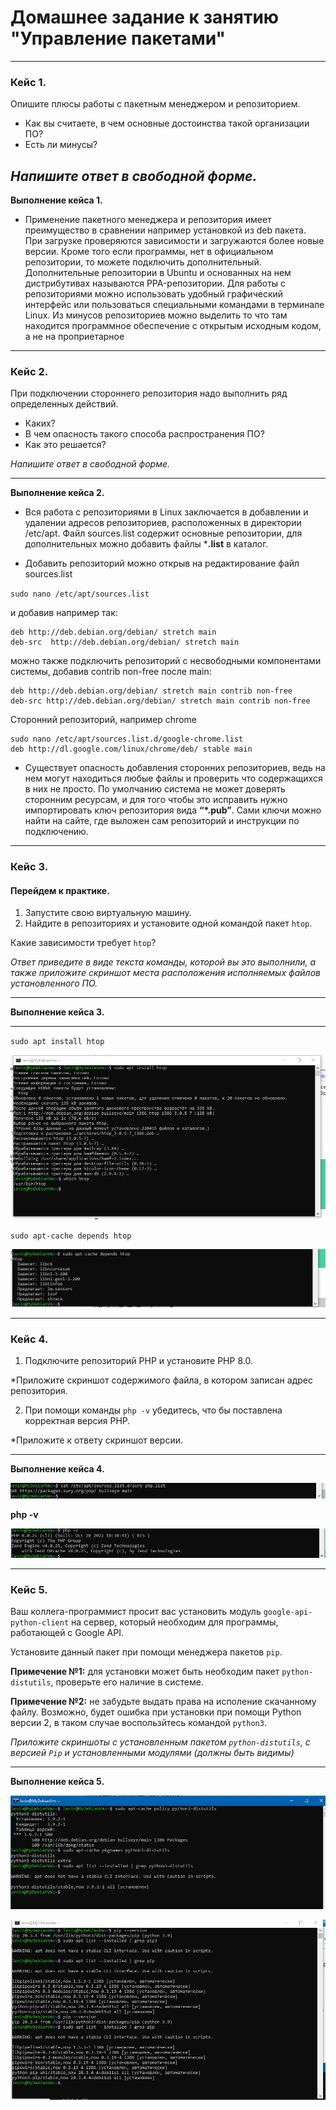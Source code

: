 # Домашнее задание к занятию "Управление пакетами"
---

### Кейс 1.

Опишите плюсы работы с пакетным менеджером и репозиторием.

* Как вы считаете, в чем основные достоинства такой организации ПО?
* Есть ли минусы?

*Напишите ответ в свободной форме.*
---

**Выполнение кейса 1.**


* Применение пакетного менеджера и репозитория имеет преимущество в сравнении например установкой из deb пакета. При загрузке проверяются зависимости и загружаются более новые версии. Кроме того если программы, нет в официальном репозитории, то можете подключить дополнительный. Дополнительные репозитории в Ubuntu и основанных на нем дистрибутивах называются PPA-репозитории. Для работы с репозиториями можно использовать удобный графический интерфейс или пользоваться специальными командами в терминале Linux.  Из минусов репозиториев можно выделить то что там находится программное обеспечение с открытым исходным кодом, а не на проприетарное


---

### Кейс 2.

При подключении стороннего репозитория надо выполнить ряд определенных действий.

* Каких?
* В чем опасность такого способа распространения ПО?
* Как это решается?

*Напишите ответ в свободной форме.*

---

**Выполнение кейса 2.**

* Вся работа с репозиториями в Linux заключается в добавлении и удалении адресов репозиториев, расположенных в директории /etc/apt. Файл sources.list содержит основные репозитории, для дополнительных можно добавить файлы ***.list** в каталог.

* Добавить репозиторий можно открыв на редактирование файл sources.list

`sudo nano /etc/apt/sources.list` 

и добавив например так:

```
deb http://deb.debian.org/debian/ stretch main
deb-src  http://deb.debian.org/debian/ stretch main
```
можно также подключить репозиторий с несвободными компонентами системы, добавив contrib non-free после main:
```
deb http://deb.debian.org/debian/ stretch main contrib non-free
deb-src http://deb.debian.org/debian/ stretch main contrib non-free
```
Сторонний репозиторий, например chrome
```
sudo nano /etc/apt/sources.list.d/google-chrome.list
deb http://dl.google.com/linux/chrome/deb/ stable main
```

* Существует опасность добавления сторонних репозиториев, ведь на нем могут находиться любые файлы и  проверить что содержащихся в них не просто. По умолчанию система не может доверять сторонним ресурсам, и для того чтобы это исправить нужно импортировать ключ репозитория вида **“*.pub”**. Сами ключи можно найти на сайте, где выложен сам репозиторий и инструкции по подключению.


---

### Кейс 3.

#### Перейдем к практике.

1. Запустите свою виртуальную машину.
2. Найдите в репозиториях и установите одной командой пакет `htop`.

Какие зависимости требует `htop`?

*Ответ приведите в виде текста команды, которой вы это выполнили, а также приложите скриншот места расположения исполняемых файлов установленного ПО.*

---

**Выполнение кейса 3.**

---

`sudo apt install htop` 

![img6.JPG](https://github.com/elekpow/netology/blob/main/linux-adm/images/img6.jpg)

`sudo apt-cache depends htop`

![img7.JPG](https://github.com/elekpow/netology/blob/main/linux-adm/images/img7.jpg)


---

### Кейс 4.

1. Подключите репозиторий PHP и установите PHP 8.0.

*Приложите скриншот содержимого файла, в котором записан адрес репозитория.

2. При помощи команды `php -v` убедитесь, что бы поставлена корректная версия PHP.

*Приложите к ответу скриншот версии.

---

**Выполнение кейса 4.**

![img8.JPG](https://github.com/elekpow/netology/blob/main/linux-adm/images/img8.jpg)

**php -v**

![img9.JPG](https://github.com/elekpow/netology/blob/main/linux-adm/images/img9.jpg)



---

### Кейс 5.

Ваш коллега-программист просит вас установить модуль `google-api-python-client` на сервер, который необходим для программы, работающей с Google API.

Установите данный пакет при помощи менеджера пакетов `pip`.

**Примечение №1:** для установки может быть необходим пакет `python-distutils`, проверьте его наличие в системе.

**Примечение №2:** не забудьте выдать права на исполение скачанному файлу. Возможно, будет ошибка при установки при помощи Python версии 2, в таком случае воспользйтесь командой `python3`.

*Приложите скриншоты  с установленным пакетом `python-distutils`, с версией `Pip` и установленными модулями (должны быть видимы)*

---

**Выполнение кейса 5.**


![img10.JPG](https://github.com/elekpow/netology/blob/main/linux-adm/images/img10.jpg)


![img11.JPG](https://github.com/elekpow/netology/blob/main/linux-adm/images/img11.jpg)


